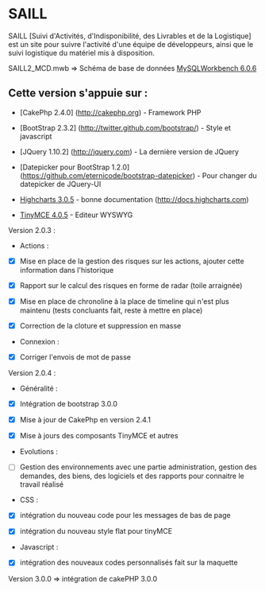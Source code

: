 SAILL
=====

SAILL [Suivi d'Activités, d'Indisponibilité, des Livrables et de la Logistique] est un site pour suivre l'activité d'une équipe de développeurs, ainsi que le suivi logistique du matériel mis à disposition.

SAILL2_MCD.mwb => Schéma de base de données [MySQLWorkbench 6.0.6](http://www.mysql.fr/downloads/workbench/)

## Cette version s'appuie sur :

* [CakePhp 2.4.0] (http://cakephp.org) - Framework PHP

* [BootStrap 2.3.2] (http://twitter.github.com/bootstrap/) - Style et javascript

* [JQuery 1.10.2] (http://jquery.com) - La dernière version de JQuery

* [Datepicker pour BootStrap 1.2.0] (https://github.com/eternicode/bootstrap-datepicker) - Pour changer du datepicker de JQuery-UI

* [Highcharts 3.0.5](http://www.highcharts.com) - bonne documentation (http://docs.highcharts.com)

* [TinyMCE 4.0.5](http://www.tinymce.com) - Editeur WYSWYG

Version 2.0.3 :

* Actions :

 - [x] Mise en place de la gestion des risques sur les actions, ajouter cette information dans l'historique

 - [x] Rapport sur le calcul des risques en forme de radar (toile arraignée)

 - [x] Mise en place de chronoline à la place de timeline qui n'est plus maintenu (tests concluants fait, reste à mettre en place)

 - [x] Correction de la cloture et suppression en masse

* Connexion :

 - [x] Corriger l'envois de mot de passe

Version 2.0.4 :

* Généralité :

 - [x] Intégration de bootstrap 3.0.0
 
 - [x] Mise à jour de CakePhp en version 2.4.1

 - [x] Mise à jours des composants TinyMCE et autres

 - Evolutions :

  - [ ] Gestion des environnements avec une partie administration, gestion des demandes, des biens, des logiciels et des rapports pour connaitre le travail réalisé

* CSS :

 - [x] intégration du nouveau code pour les messages de bas de page

 - [x] intégration du nouveau style flat pour tinyMCE

* Javascript :

 - [x] intégration des nouveaux codes personnalisés fait sur la maquette
 
Version 3.0.0 => intégration de cakePHP 3.0.0
